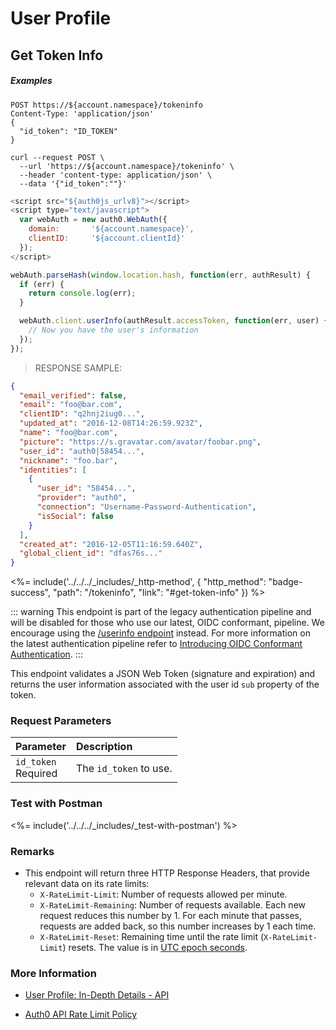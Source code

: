 # User Profile

## Get Token Info

<h5 class="code-snippet-title">Examples</h5>

```http
POST https://${account.namespace}/tokeninfo
Content-Type: 'application/json'
{
  "id_token": "ID_TOKEN"
}
```

```shell
curl --request POST \
  --url 'https://${account.namespace}/tokeninfo' \
  --header 'content-type: application/json' \
  --data '{"id_token":""}'
```

```javascript
<script src="${auth0js_urlv8}"></script>
<script type="text/javascript">
  var webAuth = new auth0.WebAuth({
    domain:       '${account.namespace}',
    clientID:     '${account.clientId}'
  });
</script>

webAuth.parseHash(window.location.hash, function(err, authResult) {
  if (err) {
    return console.log(err);
  }

  webAuth.client.userInfo(authResult.accessToken, function(err, user) {
    // Now you have the user's information
  });
});
```

> RESPONSE SAMPLE:

```json
{
  "email_verified": false,
  "email": "foo@bar.com",
  "clientID": "q2hnj2iug0...",
  "updated_at": "2016-12-08T14:26:59.923Z",
  "name": "foo@bar.com",
  "picture": "https://s.gravatar.com/avatar/foobar.png",
  "user_id": "auth0|58454...",
  "nickname": "foo.bar",
  "identities": [
    {
      "user_id": "58454...",
      "provider": "auth0",
      "connection": "Username-Password-Authentication",
      "isSocial": false
    }
  ],
  "created_at": "2016-12-05T11:16:59.640Z",
  "global_client_id": "dfas76s..."
}
```

<%= include('../../../_includes/_http-method', {
  "http_method": "badge-success",
  "path": "/tokeninfo",
  "link": "#get-token-info"
}) %>

::: warning
This endpoint is part of the legacy authentication pipeline and will be disabled for those who use our latest, OIDC conformant, pipeline. We encourage using the [/userinfo endpoint](#get-user-info) instead. For more information on the latest authentication pipeline refer to [Introducing OIDC Conformant Authentication](/api-auth/intro).
:::

This endpoint validates a JSON Web Token (signature and expiration) and returns the user information associated with the user id `sub` property of the token.

### Request Parameters

| Parameter        | Description |
|:-----------------|:------------|
| `id_token` <br/><span class="label label-danger">Required</span> | The `id_token` to use. |

### Test with Postman

<%= include('../../../_includes/_test-with-postman') %>

### Remarks

- This endpoint will return three HTTP Response Headers, that provide relevant data on its rate limits:
  - `X-RateLimit-Limit`: Number of requests allowed per minute.
  - `X-RateLimit-Remaining`: Number of requests available. Each new request reduces this number by 1. For each minute that passes, requests are added back, so this number increases by 1 each time.
  - `X-RateLimit-Reset`: Remaining time until the rate limit (`X-RateLimit-Limit`) resets. The value is in [UTC epoch seconds](https://en.wikipedia.org/wiki/Unix_time).

### More Information

- [User Profile: In-Depth Details - API](/user-profile/user-profile-details#api)

- [Auth0 API Rate Limit Policy](/policies/rate-limits)
